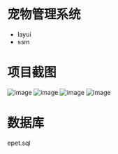 # 宠物管理系统
- layui
- ssm
# 项目截图
![image](https://user-images.githubusercontent.com/91519206/178456919-c29894a0-3e3d-4c8d-a144-296d44afd53c.png)
![image](https://user-images.githubusercontent.com/91519206/178456990-260f4cd0-dee3-47ae-b5a1-d9d166aac5d0.png)
![image](https://user-images.githubusercontent.com/91519206/178457030-9c13139e-8332-4357-a585-51c0356e7722.png)
![image](https://user-images.githubusercontent.com/91519206/178457078-741f1816-e093-4321-8e0c-272e27e388a2.png)
# 数据库
epet.sql
